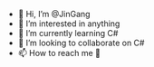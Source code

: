 - 👋 Hi, I’m @JinGang
- 👀 I’m interested in anything
- 🌱 I’m currently learning C#
- 💞️ I’m looking to collaborate on C#
- 📫 How to reach me 🛶

<!---
Jin-Gang-9500/Jin-Gang-9500 is a ✨ special ✨ repository because its `README.md` (this file) appears on your GitHub profile.
You can click the Preview link to take a look at your changes.
--->
